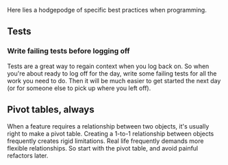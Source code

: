 Here lies a hodgepodge of specific best practices when programming. 

## Tests

### Write failing tests before logging off

Tests are a great way to regain context when you log back on. So when you're about ready to log off for the day, write some failing tests for all the work you need to do. Then it will be much easier to get started the next day (or for someone else to pick up where you left off).

## Pivot tables, always

When a feature requires a relationship between two objects, it's usually right to make a pivot table. Creating a 1-to-1 relationship between objects frequently creates rigid limitations. Real life frequently demands more flexible relationships. So start with the pivot table, and avoid painful refactors later.